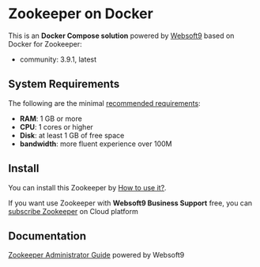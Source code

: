 # Zookeeper on Docker  

This is an **Docker Compose solution** powered by [Websoft9](https://www.websoft9.com) based on Docker for Zookeeper:


 - community:  3.9.1, latest


## System Requirements

The following are the minimal [recommended requirements](https://zookeeper.apache.org/doc/r3.9.1/index.html):

* **RAM**: 1 GB or more
* **CPU**: 1 cores or higher
* **Disk**: at least 1 GB of free space
* **bandwidth**: more fluent experience over 100M  

## Install

You can install this Zookeeper by [How to use it?](https://github.com/Websoft9/docker-library#how-to-use-it).   

If you want use Zookeeper with **Websoft9 Business Support** free, you can [subscribe Zookeeper](https://www.websoft9.com/apps) on Cloud platform

## Documentation

[Zookeeper Administrator Guide](https://support.websoft9.com/docs/zookeeper) powered by Websoft9